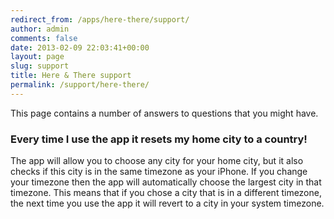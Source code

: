 ```yaml
---
redirect_from: /apps/here-there/support/
author: admin
comments: false
date: 2013-02-09 22:03:41+00:00
layout: page
slug: support
title: Here & There support
permalink: /support/here-there/
---
```


This page contains a number of answers to questions that you might have.


### Every time I use the app it resets my home city to a country!


The app will allow you to choose any city for your home city, but it also checks if this city is in the same timezone as your iPhone. If you change your timezone then the app will automatically choose the largest city in that timezone. This means that if you chose a city that is in a different timezone, the next time you use the app it will revert to a city in your system timezone.
